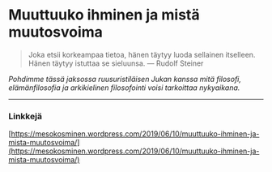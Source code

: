 # Muuttuuko ihminen ja mistä muutosvoima

> Joka etsii korkeampaa tietoa, hänen täytyy luoda sellainen itselleen. Hänen täytyy istuttaa se sieluunsa. — Rudolf Steiner

_Pohdimme tässä jaksossa ruusuristiläisen Jukan kanssa mitä filosofi, elämänfilosofia ja arkikielinen filosofointi voisi tarkoittaa nykyaikana._

---

### Linkkejä



[https://mesokosminen.wordpress.com/2019/06/10/muuttuuko-ihminen-ja-mista-muutosvoima/](https://mesokosminen.wordpress.com/2019/06/10/muuttuuko-ihminen-ja-mista-muutosvoima/)

